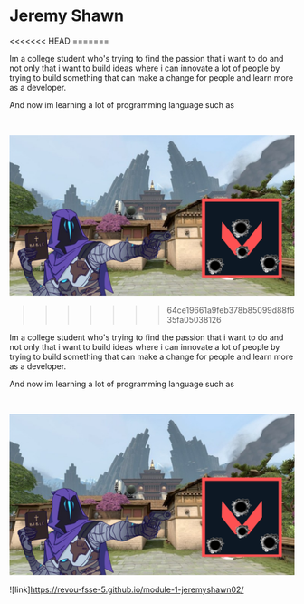 <h1>Jeremy Shawn</h1>
<<<<<<< HEAD
=======

<p>Im a college student who's trying to find the passion that i want to do and not only that i want to build ideas where i can innovate a lot of people by trying to build something that can make a change for people and learn more as a developer.</p>

<p>And now im learning a lot of programming language such as</p><br>


![random picture](<assets/Untitled design (16).png>)


>>>>>>> 64ce19661a9feb378b85099d88f635fa05038126

<p>Im a college student who's trying to find the passion that i want to do and not only that i want to build ideas where i can innovate a lot of people by trying to build something that can make a change for people and learn more as a developer.</p>

<p>And now im learning a lot of programming language such as</p><br>


![random picture](<assets/Untitled design (16).png>)

![link]https://revou-fsse-5.github.io/module-1-jeremyshawn02/
